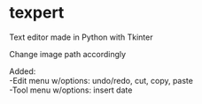 # texpert
Text editor made in Python with Tkinter  

Change image path accordingly  

Added:  
 -Edit menu w/options: undo/redo, cut, copy, paste  
 -Tool menu w/options: insert date  
 
 


